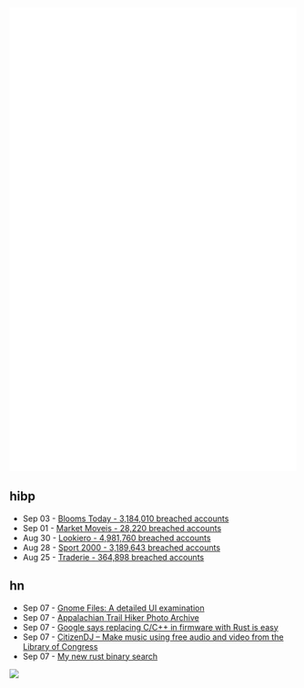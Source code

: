 ![Metrics](https://raw.githubusercontent.com/phixion/phixion/master/metrics.svg)

## hibp

<!--
for https://github.com/phixion/phixion/blob/main/.github/workflows/feeds.yml
-->
<!--START_SECTION:haveibeenpwnd-->
- Sep 03 - [Blooms Today - 3,184,010 breached accounts](https://haveibeenpwned.com/PwnedWebsites#BloomsToday)
- Sep 01 - [Market Moveis - 28,220 breached accounts](https://haveibeenpwned.com/PwnedWebsites#MarketMoveis)
- Aug 30 - [Lookiero - 4,981,760 breached accounts](https://haveibeenpwned.com/PwnedWebsites#Lookiero)
- Aug 28 - [Sport 2000 - 3,189,643 breached accounts](https://haveibeenpwned.com/PwnedWebsites#Sport2000)
- Aug 25 - [Traderie - 364,898 breached accounts](https://haveibeenpwned.com/PwnedWebsites#Traderie)
<!--END_SECTION:haveibeenpwnd-->

## hn

<!--
for https://github.com/phixion/phixion/blob/main/.github/workflows/feeds.yml
-->
<!--START_SECTION:hn-->
- Sep 07 - [Gnome Files: A detailed UI examination](https://www.datagubbe.se/gnomefiles/)
- Sep 07 - [Appalachian Trail Hiker Photo Archive](https://athikerpictures.org/)
- Sep 07 - [Google says replacing C/C++ in firmware with Rust is easy](https://www.theregister.com/2024/09/06/google_rust_c_code_language/)
- Sep 07 - [CitizenDJ – Make music using free audio and video from the Library of Congress](https://citizen-dj.labs.loc.gov/)
- Sep 07 - [My new rust binary search](https://chadnauseam.com/coding/random/my-new-rust-binary-search)
<!--END_SECTION:hn-->

<!--
for https://yhype.me
-->
![](https://hit.yhype.me/github/profile?user_id=13013670)

